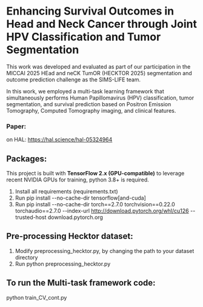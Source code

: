 # Enhancing Survival Outcomes in Head and Neck Cancer through Joint HPV Classification and Tumor Segmentation

This work was developed and evaluated as part of our participation in the MICCAI 2025 HEad and neCK TumOR (HECKTOR 2025) segmentation and outcome prediction challenge as the SIMS-LIFE team.

In this work, we employed a multi-task learning framework that simultaneously performs Human Papillomavirus (HPV) classification, tumor segmentation, and survival prediction based on Positron Emission Tomography, Computed Tomography imaging, and clinical features. 


### Paper:
on HAL: https://hal.science/hal-05324964


## Packages:
This project is built with **TensorFlow 2.x (GPU-compatible)** to leverage recent NVIDIA GPUs for training, python 3.8+ is required.
1. Install all requirements (requirements.txt)
2. Run pip install --no-cache-dir tensorflow[and-cuda]
3. Run pip install --no-cache-dir torch==2.7.0 torchvision==0.22.0 torchaudio==2.7.0 --index-url http://download.pytorch.org/whl/cu126 --trusted-host download.pytorch.org


## Pre-processing Hecktor dataset:
1. Modify preprocessing_hecktor.py, by changing the path to your dataset directory
3. Run python preprocessing_hecktor.py


## To run the Multi-task framework code:
python train_CV_cont.py
